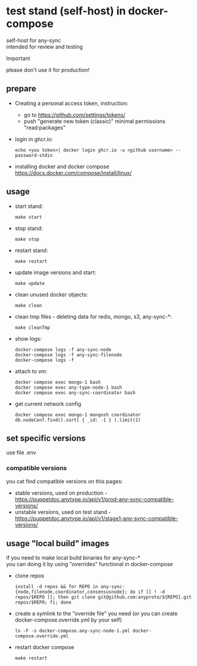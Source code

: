 # test stand (self-host) in docker-compose
self-host for any-sync  
intended for review and testing  
> [!IMPORTANT]
> please don't use it for production!

## prepare
* Creating a personal access token, instruction:
  * go to https://github.com/settings/tokens/
  * push "generate new token (classic)"
    minimal permissions "read:packages"

* login in ghcr.io:
  ```
  echo <you token>| docker login ghcr.io -u <github username> --password-stdin
  ```
* installing docker and docker compose https://docs.docker.com/compose/install/linux/

## usage
* start stand:
  ```
  make start
  ```
* stop stand:
  ```
  make stop
  ```
* restart stand:
  ```
  make restart
  ```
* update image versions and start:
  ```
  make update
  ```
* clean unused docker objects:
  ```
  make clean
  ```
* clean tmp files - deleting data for redis, mongo, s3, any-sync-*:
  ```
  make cleanTmp
  ```
* show logs:
  ```
  docker-compose logs -f any-sync-node
  docker-compose logs -f any-sync-filenode
  docker-compose logs -f
  ```
* attach to vm:
  ```
  docker compose exec mongo-1 bash
  docker compose exec any-type-node-1 bash
  docker compose exec any-sync-coordinator bash
  ```

* get current network config
  ```
  docker compose exec mongo-1 mongosh coordinator
  db.nodeConf.find().sort( { _id: -1 } ).limit(1)
  ```

## set specific versions
use file .env
### compatible versions
you cat find compatible versions on this pages:  
* stable versions, used on production - https://puppetdoc.anytype.io/api/v1/prod-any-sync-compatible-versions/
* unstable versions, used on test stand - https://puppetdoc.anytype.io/api/v1/stage1-any-sync-compatible-versions/

## usage "local build" images
if you need to make local build binaries for any-sync-*  
you can doing it by using "overrides" functional in docker-compose

* clone repos
  ```
  install -d repos && for REPO in any-sync-{node,filenode,coordinator,consensusnode}; do if [[ ! -d repos/$REPO ]]; then git clone git@github.com:anyproto/${REPO}.git repos/$REPO; fi; done
  ```
* create a symlink to the "override file" you need (or you can create docker-compose.override.yml by your self)
  ```
  ln -F -s docker-compose.any-sync-node-1.yml docker-compose.override.yml
  ```
* restart docker compose
  ```
  make restart
  ```
